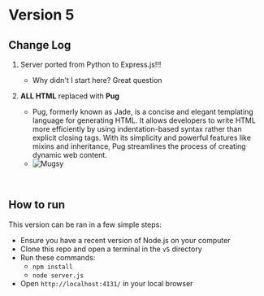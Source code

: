 # Version 5
## Change Log
1. Server ported from Python to Express.js!!!
    - Why didn't I start here? Great question

2. **ALL HTML** replaced with **Pug**
    - Pug, formerly known as Jade, is a concise and elegant templating language for generating HTML. It allows developers to write HTML more efficiently by using indentation-based syntax rather than explicit closing tags. With its simplicity and powerful features like mixins and inheritance, Pug streamlines the process of creating dynamic web content.
    - ![Mugsy](image.png)

<br>

## How to run
This version can be ran in a few simple steps:

- Ensure you have a recent version of Node.js on your computer
- Clone this repo and open a terminal in the <code>v5</code> directory
- Run these commands:
    - <code>npm install</code>
    - <code>node server.js</code>
- Open <code>http://localhost:4131/</code> in your local browser
